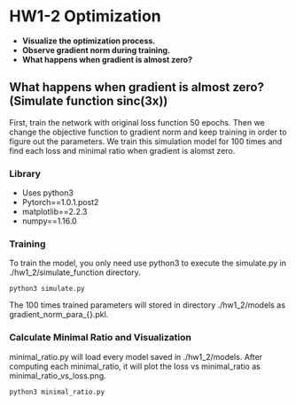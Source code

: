 # HW1-2 Optimization

* **Visualize the optimization process.**
* **Observe gradient norm during training.**
* **What happens when gradient is almost zero?**

## What happens when gradient is almost zero? (Simulate function sinc(3x))

First, train the network with original loss function 50 epochs. Then we change the objective function to gradient norm and keep training in order to figure out the parameters. We train this simulation model for 100 times and find each loss and minimal ratio when gradient is alomst zero.

### Library

* Uses python3
* Pytorch==1.0.1.post2
* matplotlib==2.2.3
* numpy==1.16.0

### Training

To train the model, you only need use python3 to execute the simulate.py in ./hw1_2/simulate_function directory.

```
python3 simulate.py
```

The 100 times trained parameters will stored in directory ./hw1_2/models as gradient_norm_para_{}.pkl.

### Calculate Minimal Ratio and Visualization

minimal_ratio.py will load every model saved in ./hw1_2/models. After computing each minimal_ratio, it will plot the loss vs minimal_ratio as minimal_ratio_vs_loss.png.

```
python3 minimal_ratio.py
```


